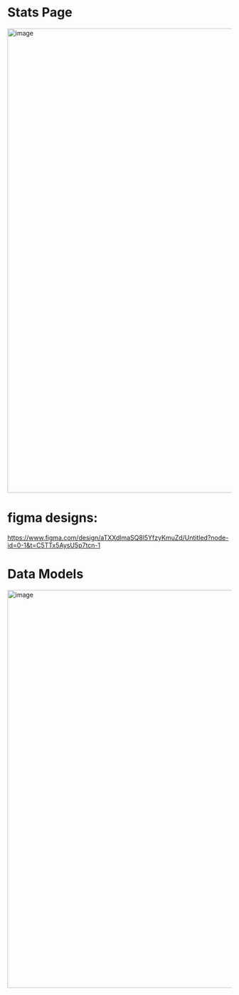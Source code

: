 # Stats Page
<img width="1915" height="1041" alt="image" src="https://github.com/user-attachments/assets/eeac7cc7-a360-474e-88e8-fb76fa528775" />

# figma designs: 


https://www.figma.com/design/aTXXdlmaSQ8l5YfzyKmuZd/Untitled?node-id=0-1&t=C5TTx5AysU5p7tcn-1


# Data Models
<img width="1786" height="892" alt="image" src="https://github.com/user-attachments/assets/16f2e588-5ac3-4066-bb51-4207cb5e6740" />

